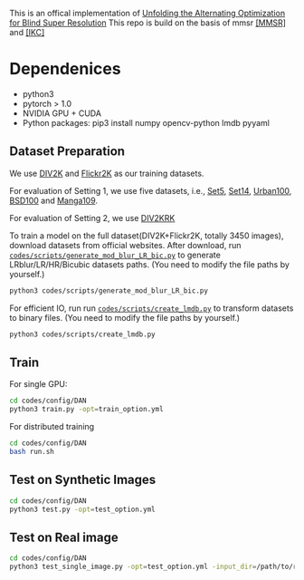 This is an offical implementation of [Unfolding the Alternating Optimization for Blind Super Resolution]()
This repo is build on the basis of mmsr [[MMSR]](https://github.com/open-mmlab/mmsr) and [[IKC]](https://github.com/yuanjunchai/IKC)

# Dependenices

* python3
* pytorch > 1.0
* NVIDIA GPU + CUDA
* Python packages: pip3 install numpy opencv-python lmdb pyyaml


## Dataset Preparation
We use [DIV2K](https://data.vision.ee.ethz.ch/cvl/DIV2K/) and [Flickr2K](http://cv.snu.ac.kr/research/EDSR/Flickr2K.tar) as our training datasets. 

For evaluation of Setting 1, we use five datasets, i.e., [Set5](https://uofi.box.com/shared/static/kfahv87nfe8ax910l85dksyl2q212voc.zip), [Set14](https://uofi.box.com/shared/static/igsnfieh4lz68l926l8xbklwsnnk8we9.zip), [Urban100](https://uofi.box.com/shared/static/65upg43jjd0a4cwsiqgl6o6ixube6klm.zip), [BSD100](https://uofi.box.com/shared/static/qgctsplb8txrksm9to9x01zfa4m61ngq.zip) and [Manga109](http://www.manga109.org/en/).

For evaluation of Setting 2, we use [DIV2KRK](http://www.wisdom.weizmann.ac.il/~vision/kernelgan/DIV2KRK_public.zip)

To train a model on the full dataset(DIV2K+Flickr2K, totally 3450 images), download datasets from official websites. 
After download, run [`codes/scripts/generate_mod_blur_LR_bic.py`](codes/scripts/generate_mod_blur_LR_bic.py) to generate LRblur/LR/HR/Bicubic datasets paths. (You need to modify the file paths by yourself.)

```bash
python3 codes/scripts/generate_mod_blur_LR_bic.py
```

For efficient IO, run  run [`codes/scripts/create_lmdb.py`](codes/scripts/create_lmdb.py) to transform datasets to binary files. (You need to modify the file paths by yourself.)

```bash
python3 codes/scripts/create_lmdb.py
```

## Train

For single GPU:
```bash
cd codes/config/DAN
python3 train.py -opt=train_option.yml
```

For distributed training
```bash
cd codes/config/DAN
bash run.sh
```


## Test on Synthetic Images
```bash
cd codes/config/DAN
python3 test.py -opt=test_option.yml
```

## Test on Real image
```bash
cd codes/config/DAN
python3 test_single_image.py -opt=test_option.yml -input_dir=/path/to/real/images/ -output_dir=/path/to/save/sr/results/
```
